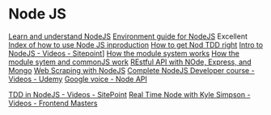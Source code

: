 Node JS
=======

[Learn and understand NodeJS](https://www.udemy.com/understand-nodejs/learn/v4/)
[Environment guide for NodeJS](https://blog.risingstack.com/terminal-guide-for-nodejs/)
Excellent [Index of how to use Node JS inproduction](https://blog.risingstack.com/tag/node-js-at-scale/)
[How to get Nod TDD right](https://blog.risingstack.com/getting-node-js-testing-and-tdd-right-node-js-at-scale/)
[Intro to NodeJS - Videos - Sitepoint](https://www.sitepoint.com/premium/courses/node-js-an-introduction-2866)]
[How the module system works](http://fredkschott.com/post/2014/06/require-and-the-module-system/)
[How the module sytem and commonJS work](https://blog.risingstack.com/node-js-at-scale-module-system-commonjs-require/)
[REstful API with NOde, Express, and Mongo](https://www.linkedin.com/learning/api-design-in-node-js-using-express-and-mongo/exercise-2-solution-part-2)
[Web Scraping with NodeJS](https://codeburst.io/an-introduction-to-web-scraping-with-node-js-1045b55c63f7)
[Complete NodeJS Developer course - Videos - Udemy](https://www.udemy.com/course-dashboard-redirect/?course_id=922484)
[Google voice - Node API](https://github.com/amper5and/voice.js)



[TDD in NodeJS - Videos - SitePoint](https://www.sitepoint.com/premium/courses/test-driven-development-in-node-js-2932)
[Real Time Node with Kyle Simpson - Videos - Frontend Masters](https://www.linkedin.com/learning/real-time-web-with-node-js)
